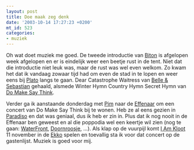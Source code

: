 ```yaml
---
layout: post
title: Doe maak zeg denk
date: '2003-10-14 17:27:23 +0200'
mt_id: 523
categories:
- muziek
---
```

Oh wat doet muziek me goed. De tweede introductie van <a href="http://www.biton.nl/">Biton</a> is afgelopen week afgelopen en er is eindelijk weer een beetje rust in de tent. Niet dat die introductie niet leuk was, maar de rust was wel even welkom. Zo kwam het dat ik vandaag zowaar tijd had om even de stad in te lopen en weer eens bij <a href="http://www.platomania.nl/">Plato</a> langs te gaan. Dear Catastrophe Waitress van <a href="http://www.belleandsebastian.co.uk/">Belle &amp; Sebastian</a> gehaald, alsmede Winter Hymn Country Hymn Secret Hymn van <a href="http://www.southern.com/southern/band/DOMAK/">Do Make Say Think</a>.

Verder ga ik aanstaande donderdag met <a href="http://www.pimrupert.nl/">Pim</a> naar de <a href="http://www.effenaar.nl/">Effenaar</a> om een concert van Do Make Say Think bij te wonen. Heb ze al eens gezien in <a href="http://www.paradiso.nl/">Paradiso</a> en dat was geniaal, dus ik heb er zin in. Plus dat ik nog nooit in de Effenaar ben geweest en al die poppodia wel een keertje wil zien (nog te gaan: <a href="http://www.waterfront.nl/">WaterFront</a>, <a href="http://www.doornroosje.nl/">Doornroosje</a>, ...). Als klap op de vuurpijl komt <a href="http://www.iamkloot.com/">I Am Kloot</a> 11 november in de <a href="http://www.ekko.nl/">Ekko</a> spelen en toevallig sta ik voor dat concert op de gastenlijst. Muziek is goed voor mij.
